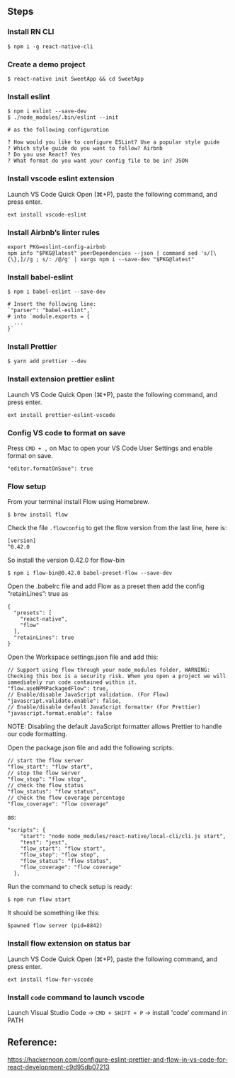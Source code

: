 ## Steps

### Install RN CLI
```
$ npm i -g react-native-cli
```

### Create a demo project
```
$ react-native init SweetApp && cd SweetApp
```

### Install eslint
```
$ npm i eslint --save-dev
$ ./node_modules/.bin/eslint --init

# as the following configuration

? How would you like to configure ESLint? Use a popular style guide
? Which style guide do you want to follow? Airbnb
? Do you use React? Yes
? What format do you want your config file to be in? JSON
```

### Install vscode eslint extension
Launch VS Code Quick Open (⌘+P), paste the following command, and press enter.
```
ext install vscode-eslint
```

### Install Airbnb’s linter rules
```
export PKG=eslint-config-airbnb
npm info "$PKG@latest" peerDependencies --json | command sed 's/[\{\},]//g ; s/: /@/g' | xargs npm i --save-dev "$PKG@latest"
```

### Install babel-eslint
```
$ npm i babel-eslint --save-dev

# Insert the following line:
`"parser": "babel-eslint",`
# into `module.exports = {
  ...
}`
```

### Install Prettier
```
$ yarn add prettier --dev
```

### Install extension prettier eslint
Launch VS Code Quick Open (⌘+P), paste the following command, and press enter.
```
ext install prettier-eslint-vscode
```

### Config VS code to format on save
Press `CMD + ,` on Mac to open your VS Code User Settings and enable format on save.
```
"editor.formatOnSave": true
```

### Flow setup
From your terminal install Flow using Homebrew.
```
$ brew install flow
```

Check the file `.flowconfig` to get the flow version from the last line, here is:
```
[version]
^0.42.0
```
So install the version 0.42.0 for flow-bin
```
$ npm i flow-bin@0.42.0 babel-preset-flow --save-dev
```

Open the .babelrc file and add Flow as a preset then add the config “retainLines”: true
as
```
{
  "presets": [
    "react-native",
    "flow"
  ],
  "retainLines": true
}
```

Open the Workspace settings.json file and add this:
```
// Support using flow through your node_modules folder, WARNING: Checking this box is a security risk. When you open a project we will immediately run code contained within it.
"flow.useNPMPackagedFlow": true,
// Enable/disable JavaScript validation. (For Flow)
"javascript.validate.enable": false,
// Enable/disable default JavaScript formatter (For Prettier)
"javascript.format.enable": false
```
NOTE: Disabling the default JavaScript formatter allows Prettier to handle our code formatting.

Open the package.json file and add the following scripts:
```
// start the flow server
"flow_start": "flow start",
// stop the flow server
"flow_stop": "flow stop",
// check the flow status
"flow_status": "flow status",
// check the flow coverage percentage
"flow_coverage": "flow coverage"
```
as:
```
"scripts": {
    "start": "node node_modules/react-native/local-cli/cli.js start",
    "test": "jest",
    "flow_start": "flow start",
    "flow_stop": "flow stop",
    "flow_status": "flow status",
    "flow_coverage": "flow coverage"
  },
```

Run the command to check setup is ready:
```
$ npm run flow start
```
It should be something like this:
```
Spawned flow server (pid=8842)
```

### Install flow extension on status bar
Launch VS Code Quick Open (⌘+P), paste the following command, and press enter.

```
ext install flow-for-vscode
```

### Install `code` command to launch vscode
Launch Visual Studio Code -> `CMD + SHIFT + P` -> install 'code' command in PATH


## Reference:
https://hackernoon.com/configure-eslint-prettier-and-flow-in-vs-code-for-react-development-c9d95db07213